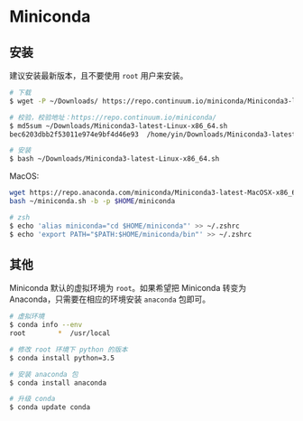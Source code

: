 # Miniconda

## 安装

建议安装最新版本，且不要使用 `root` 用户来安装。

```sh
# 下载
$ wget -P ~/Downloads/ https://repo.continuum.io/miniconda/Miniconda3-latest-Linux-x86_64.sh

# 校验，校验地址：https://repo.continuum.io/miniconda/
$ md5sum ~/Downloads/Miniconda3-latest-Linux-x86_64.sh
bec6203dbb2f53011e974e9bf4d46e93  /home/yin/Downloads/Miniconda3-latest-Linux-x86_64.sh

# 安装
$ bash ~/Downloads/Miniconda3-latest-Linux-x86_64.sh
```

MacOS:

```sh
wget https://repo.anaconda.com/miniconda/Miniconda3-latest-MacOSX-x86_64.sh -O ~/miniconda.sh
bash ~/miniconda.sh -b -p $HOME/miniconda
```

```zsh
# zsh
$ echo 'alias miniconda="cd $HOME/miniconda"' >> ~/.zshrc
$ echo 'export PATH="$PATH:$HOME/miniconda/bin"' >> ~/.zshrc
```

## 其他

Miniconda 默认的虚拟环境为 `root`。如果希望把 Miniconda 转变为 Anaconda，只需要在相应的环境安装 `anaconda` 包即可。

```sh
# 虚拟环境
$ conda info --env
root        *  /usr/local

# 修改 root 环境下 python 的版本
$ conda install python=3.5

# 安装 anaconda 包
$ conda install anaconda

# 升级 conda
$ conda update conda
```
